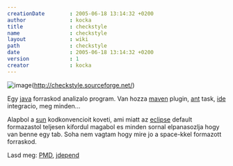 ```yaml
---
creationDate        : 2005-06-18 13:14:32 +0200 
author              : kocka 
title               : checkstyle 
name                : checkstyle 
layout              : wiki 
path                : checkstyle 
date                : 2005-06-18 13:14:32 +0200 
version             : 1 
creator             : kocka 
---
```

![image](http://checkstyle.sourceforge.net/images/logo.png)(http://checkstyle.sourceforge.net/)

Egy [java](java.html) forraskod analizalo program. Van hozza [maven](maven.html) plugin, [ant](ant.html) task, [ide](IDE.html) integracio, meg minden...

Alapbol a [sun](Sun.html) kodkonvencioit koveti, ami miatt az [eclipse](Eclipse.html) default formazastol teljesen kifordul magabol es minden sornal elpanasozlja hogy van benne egy tab. Soha nem vagtam hogy mire jo a space-kkel formazott forraskod.

Lasd meg: [PMD](PMD.html), [jdepend](Missing.html)
